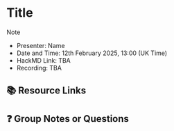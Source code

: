 # Title

> [!NOTE]
> - Presenter: Name
> - Date and Time: 12th February 2025, 13:00 (UK Time)
> - HackMD Link: TBA
> - Recording: TBA

## 📚 Resource Links

<!-- Add any links to software tools or resources (e.g. guides or tutorials) -->

## ❓ Group Notes or Questions

<!-- Please use this section for taking notes or questions -->

